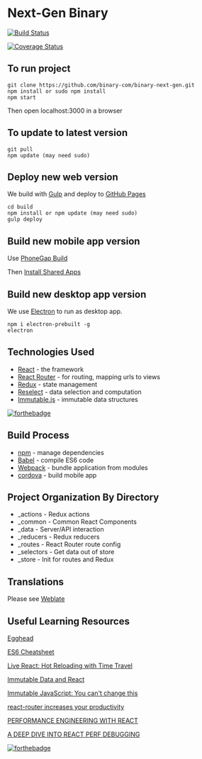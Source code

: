 # Next-Gen Binary

[![Build Status](https://travis-ci.org/binary-com/binary-next-gen.svg?branch=master)](https://travis-ci.org/binary-com/binary-next-gen)

[![Coverage Status](https://coveralls.io/repos/github/binary-com/binary-next-gen/badge.svg?branch=master)](https://coveralls.io/github/binary-com/binary-next-gen?branch=master)

## To run project

```
git clone https://github.com/binary-com/binary-next-gen.git
npm install or sudo npm install
npm start
```
Then open localhost:3000 in a browser

## To update to latest version

```
git pull
npm update (may need sudo)
```

## Deploy new web version

We build with [Gulp](http://gulpjs.com/) and deploy to [GitHub Pages](https://pages.github.com/)

```
cd build
npm install or npm update (may need sudo)
gulp deploy
```

## Build new mobile app version

Use [PhoneGap Build](https://build.phonegap.com/)

Then [Install Shared Apps](https://build.phonegap.com/apps/1774436/share)

## Build new desktop app version

We use [Electron](http://electron.atom.io/) to run as desktop app.

```
npm i electron-prebuilt -g
electron
```

## Technologies Used

* [React](https://facebook.github.io/react/) - the framework
* [React Router](https://github.com/rackt/react-router) - for routing, mapping urls to views
* [Redux](https://github.com/rackt/redux) - state management
* [Reselect](https://github.com/rackt/reselect) - data selection and computation
* [Immutable.js](https://facebook.github.io/immutable-js/) - immutable data structures

[![forthebadge](http://forthebadge.com/images/badges/built-by-hipsters.svg)](http://forthebadge.com)

## Build Process
* [npm](https://www.npmjs.com/) - manage dependencies
* [Babel](https://babeljs.io/) - compile ES6 code
* [Webpack](https://webpack.github.io/) - bundle application from modules
* [cordova](https://cordova.apache.org/) - build mobile app

## Project Organization By Directory
* _actions - Redux actions
* _common - Common React Components
* _data - Server/API interaction
* _reducers - Redux reducers
* _routes - React Router route config
* _selectors - Get data out of store
* _store - Init for routes and Redux

## Translations
Please see [Weblate](https://hosted.weblate.org/projects/binary-app/next-gen-app/)

## Useful Learning Resources
[Egghead](https://egghead.io/)

[ES6 Cheatsheet](https://www.youtube.com/watch?v=AfWYO8t7ed4)

[Live React: Hot Reloading with Time Travel](https://www.youtube.com/watch?v=xsSnOQynTHs)

[Immutable Data and React](https://www.youtube.com/watch?v=I7IdS-PbEgI)

[Immutable JavaScript: You can't change this](https://www.youtube.com/watch?v=wA98Coal4jk)

[react-router increases your productivity](https://www.youtube.com/watch?v=XZfvW1a8Xac)

[PERFORMANCE ENGINEERING WITH REACT](http://benchling.engineering/performance-engineering-with-react/)

[A DEEP DIVE INTO REACT PERF DEBUGGING](http://benchling.engineering/deep-dive-react-perf-debugging/)

[![forthebadge](http://forthebadge.com/images/badges/built-with-love.svg)](http://forthebadge.com)
